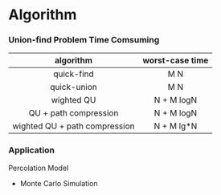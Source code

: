 # Algorithm

### Union-find Problem Time Comsuming

|           algorithm           | worst-case time |
| :---------------------------: | :-------------: |
|          quick-find           |       M N       |
|          quick-union          |       M N       |
|          wighted QU           |   N + M logN    |
|     QU + path compression     |   N + M logN    |
| wighted QU + path compression |   N + M lg*N    |

### Application

Percolation Model

*  Monte Carlo Simulation
